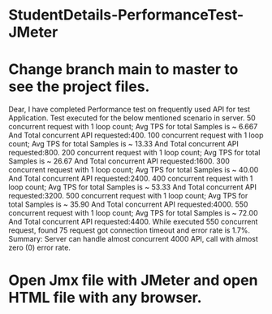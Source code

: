 # StudentDetails-PerformanceTest-JMeter
# Change branch main to master to see the project files.
Dear, I have completed Performance test on frequently used API for test Application.
Test executed for the below mentioned scenario in server.
50  concurrent request with 1 loop count; Avg TPS for total Samples is ~ 6.667 And Total concurrent API requested:400. 
100 concurrent request with 1 loop count; Avg TPS for total Samples is ~ 13.33 And Total concurrent API requested:800. 
200 concurrent request with 1 loop count; Avg TPS for total Samples is ~ 26.67 And Total concurrent API requested:1600. 
300 concurrent request with 1 loop count; Avg TPS for total Samples is ~ 40.00 And Total concurrent API requested:2400. 
400 concurrent request with 1 loop count; Avg TPS for total Samples is ~ 53.33 And Total concurrent API requested:3200. 
500 concurrent request with 1 loop count; Avg TPS for total Samples is ~ 35.90 And Total concurrent API requested:4000. 
550 concurrent request with 1 loop count; Avg TPS for total Samples is ~ 72.00 And Total concurrent API requested:4400. 
While executed 550 concurrent request, found 75 request got connection timeout and error rate is 1.7%. 
Summary: Server can handle almost concurrent 4000 API, call with almost zero (0) error rate.
# Open Jmx file with JMeter and open HTML file with any browser.
